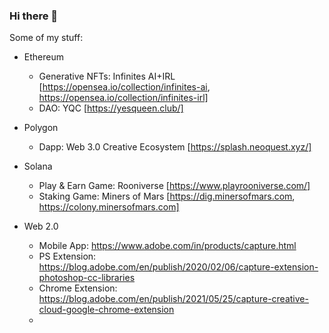 ### Hi there 👋

<!--
**gupnik/gupnik** is a ✨ _special_ ✨ repository because its `README.md` (this file) appears on your GitHub profile.

Here are some ideas to get you started:

- 🔭 I’m currently working on ...
- 🌱 I’m currently learning ...
- 👯 I’m looking to collaborate on ...
- 🤔 I’m looking for help with ...
- 💬 Ask me about ...
- 📫 How to reach me: ...
- 😄 Pronouns: ...
- ⚡ Fun fact: ...
-->

Some of my stuff:

- Ethereum
  - Generative NFTs: Infinites AI+IRL [https://opensea.io/collection/infinites-ai, https://opensea.io/collection/infinites-irl]
  - DAO: YQC [https://yesqueen.club/]
  
- Polygon
  - Dapp: Web 3.0 Creative Ecosystem [https://splash.neoquest.xyz/]

- Solana
  - Play & Earn Game: Rooniverse [https://www.playrooniverse.com/]
  - Staking Game: Miners of Mars [https://dig.minersofmars.com, https://colony.minersofmars.com]

- Web 2.0
  - Mobile App: https://www.adobe.com/in/products/capture.html
  - PS Extension: https://blog.adobe.com/en/publish/2020/02/06/capture-extension-photoshop-cc-libraries
  - Chrome Extension: https://blog.adobe.com/en/publish/2021/05/25/capture-creative-cloud-google-chrome-extension
  - 
